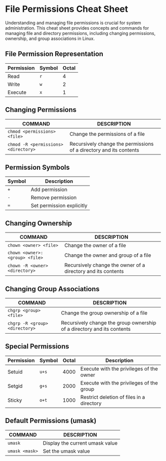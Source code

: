 # File Permissions Cheat Sheet

Understanding and managing file permissions is crucial for system administration. This cheat sheet provides concepts and commands for managing file and directory permissions, including changing permissions, ownership, and group associations in Linux.

## File Permission Representation

Permission | Symbol | Octal
---|---|---
Read | `r` | 4
Write | `w` | 2
Execute | `x` | 1

## Changing Permissions

COMMAND | DESCRIPTION
---|---
`chmod <permissions> <file>` | Change the permissions of a file
`chmod -R <permissions> <directory>` | Recursively change the permissions of a directory and its contents

## Permission Symbols

Symbol | Description
---|---
`+` | Add permission
`-` | Remove permission
`=` | Set permission explicitly

## Changing Ownership

COMMAND | DESCRIPTION
---|---
`chown <owner> <file>` | Change the owner of a file
`chown <owner>:<group> <file>` | Change the owner and group of a file
`chown -R <owner> <directory>` | Recursively change the owner of a directory and its contents

## Changing Group Associations

COMMAND | DESCRIPTION
---|---
`chgrp <group> <file>` | Change the group ownership of a file
`chgrp -R <group> <directory>` | Recursively change the group ownership of a directory and its contents

## Special Permissions

Permission | Symbol | Octal | Description
---|---|---|---
Setuid | `u+s` | 4000 | Execute with the privileges of the owner
Setgid | `g+s` | 2000 | Execute with the privileges of the group
Sticky | `o+t` | 1000 | Restrict deletion of files in a directory

## Default Permissions (umask)

COMMAND | DESCRIPTION
---|---
`umask` | Display the current umask value
`umask <mask>` | Set the umask value


